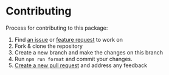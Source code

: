 # Contributing

<!-- TODO: add install steps and guide lines + project structure -->
Process for contributing to this package:

1. Find [an issue][issues] or [feature request][features] to work on
1. Fork & clone the repository
1. Create a new branch and make the changes on this branch
1. Run `npm run format` and commit your changes.
1. [Create a new pull request][compare] and address any feedback

[issues]: https://github.com/ghostrider-05/kismet.ts/issues
[features]: https://github.com/ghostrider-05/kismet.ts/discussions/categories/suggestions
[compare]: https://github.com/ghostrider-05/kismet.ts/compare
